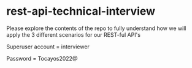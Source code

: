 # rest-api-technical-interview
Please explore the contents of the repo to fully understand how we will apply the 3 different scenarios for our REST-ful API's

Superuser account = interviewer

Password = Tocayos2022@




